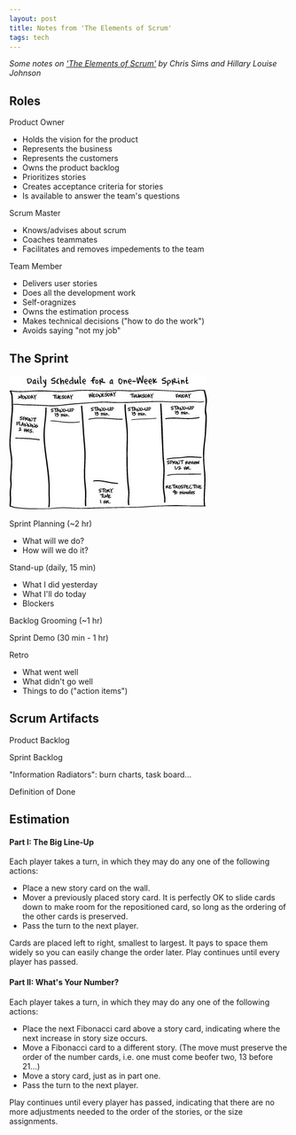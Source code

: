 ```yaml
---
layout: post
title: Notes from 'The Elements of Scrum'
tags: tech
---
```


*Some notes on ['The Elements of Scrum'](http://www.agilelearninglabs.com/resources/the-elements-of-scrum/) by Chris Sims and Hillary Louise Johnson*

Roles
---
Product Owner
* Holds the vision for the product
* Represents the business
* Represents the customers
* Owns the product backlog
* Prioritizes stories
* Creates acceptance criteria for stories
* Is available to answer the team's questions

Scrum Master
* Knows/advises about scrum
* Coaches teammates
* Facilitates and removes impedements to the team

Team Member
* Delivers user stories
* Does all the development work
* Self-oragnizes
* Owns the estimation process
* Makes technical decisions ("how to do the work")
* Avoids saying "not my job"


The Sprint
---
![alt text](/images/sprint-schedule.jpg "Sprint Calendar")

Sprint Planning (~2 hr)
* What will we do?
* How will we do it?

Stand-up (daily, 15 min) 
* What I did yesterday
* What I'll do today
* Blockers 

Backlog Grooming (~1 hr)

Sprint Demo (30 min - 1 hr)

Retro
* What went well
* What didn't go well
* Things to do ("action items")

 
Scrum Artifacts
---
Product Backlog

Sprint Backlog

"Information Radiators": burn charts, task board...

Definition of Done


Estimation
---
#### Part I: The Big Line-Up

Each player takes a turn, in which they may do any one of the following actions:
* Place a new story card on the wall.
* Mover a previously placed story card. It is perfectly OK to slide cards down to make room for the repositioned card, so long as the ordering of the other cards is preserved.
* Pass the turn to the next player.

Cards are placed left to right, smallest to largest. It pays to space them widely so you can easily change the order later. Play continues until every player has passed.

#### Part II: What's Your Number?

Each player takes a turn, in which they may do any one of the following actions:
* Place the next Fibonacci card above a story card, indicating where the next increase in story size occurs.
* Move a Fibonacci card to a different story. (The move must preserve the order of the number cards, i.e. one must come beofer two, 13 before 21...)
* Move a story card, just as in part one.
* Pass the turn to the next player.

Play continues until every player has passed, indicating that there are no more adjustments needed to the order of the stories, or the size assignments.

